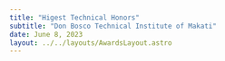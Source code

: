 ```yaml
---
title: "Higest Technical Honors"
subtitle: "Don Bosco Technical Institute of Makati"
date: June 8, 2023
layout: ../../layouts/AwardsLayout.astro
---
```


#
